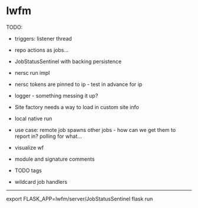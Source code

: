 # lwfm


TODO:

- triggers: listener thread

- repo actions as jobs...

- JobStatusSentinel with backing persistence

- nersc run impl

- nersc tokens are pinned to ip - test in advance for ip

- logger - something messing it up?

- Site factory needs a way to load in custom site info

- local native run

- use case: remote job spawns other jobs - how can we get them to report in?  polling for what...
- visualize wf
- module and signature comments
- TODO tags
- wildcard job handlers




************************************************************************************************************************************

export FLASK_APP=lwfm/server/JobStatusSentinel
flask run
